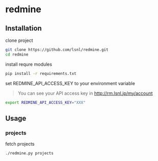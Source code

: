 # redmine

## Installation

clone project

```zsh
git clone https://github.com/lsnl/redmine.git
cd redmine
```

install requre modules

```zsh
pip install -r requirements.txt
```

set REDMINE_API_ACCESS_KEY to your environment variable

> You can see your API access key in http://rm.lsnl.jp/my/account

```zsh
export REDMINE_API_ACCESS_KEY="XXX"
```

## Usage

### projects

fetch projects

```zsh
./redmine.py projects
```
